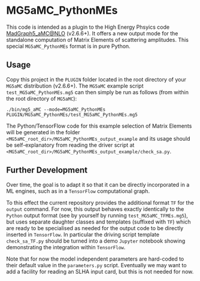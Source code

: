 # MG5aMC_PythonMEs

This code is intended as a plugin to the High Energy Phsyics code [MadGraph5_aMC@NLO](https://launchpad.net/madgraph5) (v2.6.6+).
It offers a new output mode for the standalone computation of Matrix Elements of scattering amplitudes. This special `MG5aMC_PythonMEs` format is in pure Python.

## Usage

Copy this project in the `PLUGIN` folder located in the root directory of your `MG5aMC` distribution (v2.6.6+).
The `MG5aMC` example script `test_MG5aMC_PythonMEs.mg5` can then simply be run as follows (from within the root directory of `MG5aMC`):
```
./bin/mg5_aMC --mode=MG5aMC_PythonMEs PLUGIN/MG5aMC_PythonMEs/test_MG5aMC_PythonMEs.mg5
```
The Python/TensorFlow code for this example selection of Matrix Elements will be generated in the folder `<MG5aMC_root_dir>/MG5aMC_PythonMEs_output_example` and its usage should be self-explanatory from reading the driver script at `<MG5aMC_root_dir>/MG5aMC_PythonMEs_output_example/check_sa.py`.

## Further Development

Over time, the goal is to adapt it so that it can be directly incorporated in a ML engines, such as in a `TensorFlow` computational graph.

To this effect the current repository provides the additional format `TF` for the `output` command.
For now, this output behaves exactly identically to the `Python` output format (see by yourself by running `test_MG5aMC_TFMEs.mg5`), but uses separate daughter classes and templates (suffixed with `TF`) which are ready to be specialised as needed for the output code to be directly inserted in `TensorFlow`. In particular the driving script template `check_sa_TF.py` should be turned into a demo `Jupyter` notebook showing demonstrating the integration within `TensorFlow`.

Note that for now the model independent parameters are hard-coded to their default value in the `parameters.py` script. Eventually we may want to add a facility for reading an SLHA input card, but this is not needed for now.
